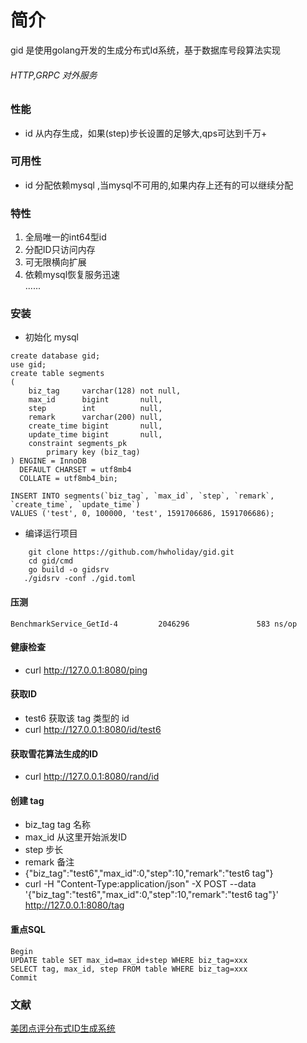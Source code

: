 # 简介
gid 是使用golang开发的生成分布式Id系统，基于数据库号段算法实现
######  HTTP,GRPC 对外服务
### 性能
- id 从内存生成，如果(step)步长设置的足够大,qps可达到千万+
### 可用性
- id 分配依赖mysql ,当mysql不可用的,如果内存上还有的可以继续分配
### 特性
1. 全局唯一的int64型id  
2. 分配ID只访问内存  
3. 可无限横向扩展  
4. 依赖mysql恢复服务迅速  
 ......
### 安装
- 初始化 mysql

```base
create database gid;
use gid;
create table segments
(
    biz_tag     varchar(128) not null,
    max_id      bigint       null,
    step        int          null,
    remark      varchar(200) null,
    create_time bigint       null,
    update_time bigint       null,
    constraint segments_pk
        primary key (biz_tag)
) ENGINE = InnoDB
  DEFAULT CHARSET = utf8mb4
  COLLATE = utf8mb4_bin;

INSERT INTO segments(`biz_tag`, `max_id`, `step`, `remark`, `create_time`, `update_time`)
VALUES ('test', 0, 100000, 'test', 1591706686, 1591706686);
```
- 编译运行项目
```base
    git clone https://github.com/hwholiday/gid.git
    cd gid/cmd
    go build -o gidsrv
   ./gidsrv -conf ./gid.toml
```
#### 压测
```base
BenchmarkService_GetId-4         2046296               583 ns/op 
```
#### 健康检查
- curl http://127.0.0.1:8080/ping

#### 获取ID
 - test6 获取该 tag 类型的 id
 - curl http://127.0.0.1:8080/id/test6

#### 获取雪花算法生成的ID
 - curl http://127.0.0.1:8080/rand/id 
 
#### 创建 tag
- biz_tag tag 名称
- max_id  从这里开始派发ID
- step 步长
- remark 备注
- {"biz_tag":"test6","max_id":0,"step":10,"remark":"test6 tag"}
- curl -H "Content-Type:application/json" -X POST --data '{"biz_tag":"test6","max_id":0,"step":10,"remark":"test6 tag"}' http://127.0.0.1:8080/tag
#### 重点SQL
```base
Begin
UPDATE table SET max_id=max_id+step WHERE biz_tag=xxx
SELECT tag, max_id, step FROM table WHERE biz_tag=xxx
Commit
```


### 文献
[美团点评分布式ID生成系统](https://tech.meituan.com/2017/04/21/mt-leaf.html)


